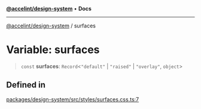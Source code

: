 [**@accelint/design-system**](../README.md) • **Docs**

***

[@accelint/design-system](../README.md) / surfaces

# Variable: surfaces

> `const` **surfaces**: `Record`\<`"default"` \| `"raised"` \| `"overlay"`, `object`\>

## Defined in

[packages/design-system/src/styles/surfaces.css.ts:7](https://github.com/gohypergiant/standard-toolkit/blob/258694cea8ed8bbd956b3cf5da47c2c9debcf127/packages/design-system/src/styles/surfaces.css.ts#L7)
